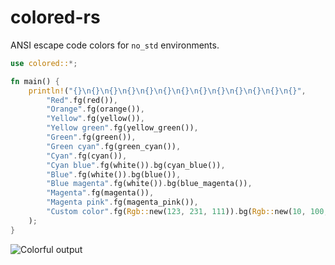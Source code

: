 # colored-rs
ANSI escape code colors for `no_std` environments.

```rust
use colored::*;

fn main() {
    println!("{}\n{}\n{}\n{}\n{}\n{}\n{}\n{}\n{}\n{}\n{}\n{}\n{}",
        "Red".fg(red()),
        "Orange".fg(orange()),
        "Yellow".fg(yellow()),
        "Yellow green".fg(yellow_green()),
        "Green".fg(green()),
        "Green cyan".fg(green_cyan()),
        "Cyan".fg(cyan()),
        "Cyan blue".fg(white()).bg(cyan_blue()),
        "Blue".fg(white()).bg(blue()),
        "Blue magenta".fg(white()).bg(blue_magenta()),
        "Magenta".fg(magenta()),
        "Magenta pink".fg(magenta_pink()),
        "Custom color".fg(Rgb::new(123, 231, 111)).bg(Rgb::new(10, 100, 20))
    );
}
```

![Colorful output](https://imgur.com/9j1FLiU)
